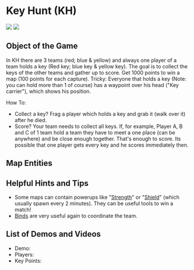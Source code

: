 Key Hunt (KH)
=============

![](http://pics.nexuizninjaz.com/images/6498jb823699s0xkz726.jpg) ![](http://pics.nexuizninjaz.com/images/wwkcbz3r5gtyuhwi.jpg)

Object of the Game
------------------

In KH there are 3 teams (red; blue & yellow) and always one player of a team holds a key (Red key; blue key & yellow key). The goal is to collect the keys of the other teams and gather up to score. Get 1000 points to win a map (100 points for each capture).
Tricky: Everyone that holds a key (Note: you can hold more than 1 of course) has a waypoint over his head ("Key carrier"), which shows his position.

How To:

- Collect a key? Frag a player which holds a key and grab it (walk over it) after he died.
- Score? Your team needs to collect all keys. If, for example, Player A, B and C of 1 team hold a team they have to meet a one place (can be anywhere) and be close enough together. That's enough to score. Its possible that one player gets every key and he scores immediately then.

Map Entities
------------

<Insert Map Entities here>

Helpful Hints and Tips
----------------------

- Some maps can contain powerups like "[Strength](Strength)" or "[Shield](Shield)" (which usually spawn every 2 minutes). They can be useful tools to win a match!
- [Binds](Binds) are very useful again to coordinate the team.

List of Demos and Videos
------------------------

-   Demo: <Insert Demo or Video Here>
-   Players: <Insert Player Names Here>
-   Key Points: <Insert key points in match here>


